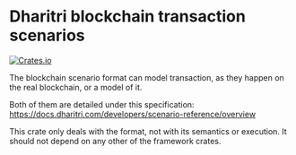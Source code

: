 # Dharitri blockchain transaction scenarios

[![Crates.io](https://img.shields.io/crates/v/dharitri-chain-scenario-format)](https://crates.io/crates/dharitri-chain-scenario-format)

The blockchain scenario format can model transaction, as they happen on the real blockchain, or a model of it.

Both of them are detailed under this specification: https://docs.dharitri.com/developers/scenario-reference/overview

This crate only deals with the format, not with its semantics or execution. It should not depend on any other of the framework crates.
